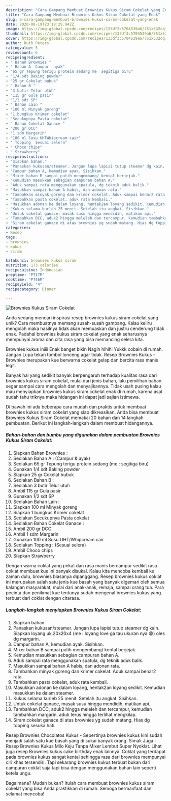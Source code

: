 ```yaml
---
description: "Cara Gampang Membuat Brownies Kukus Siram Cokelat yang Enak"
title: "Cara Gampang Membuat Brownies Kukus Siram Cokelat yang Enak"
slug: 6-cara-gampang-membuat-brownies-kukus-siram-cokelat-yang-enak
date: 2020-08-19T23:18:29.942Z
image: https://img-global.cpcdn.com/recipes/133df3c5704539a6/751x532cq70/brownies-kukus-siram-cokelat-foto-resep-utama.jpg
thumbnail: https://img-global.cpcdn.com/recipes/133df3c5704539a6/751x532cq70/brownies-kukus-siram-cokelat-foto-resep-utama.jpg
cover: https://img-global.cpcdn.com/recipes/133df3c5704539a6/751x532cq70/brownies-kukus-siram-cokelat-foto-resep-utama.jpg
author: Ruth Peters
ratingvalue: 5
reviewcount: 6
recipeingredient:
- " Bahan Brownies "
- " Bahan A  Campur  ayak"
- "65 gr Tepung terigu protein sedang me  segitiga biru"
- "1/4 sdt Baking powder"
- "25 gr Cokelat bubuk"
- " Bahan B "
- "3 butir Telur utuh"
- "115 gr Gula pasir"
- "1/2 sdt SP"
- " Bahan Lain "
- "100 ml Minyak goreng"
- "1 bungkus Krimer cokelat"
- "Secukupnya Pasta cokelat"
- " Bahan Cokelat Ganace "
- "200 gr DCC"
- "1 sdm Margarin"
- "100 ml Susu UHTWhipcream cair"
- " Topping  Sesuai selera"
- " Choco chips"
- " Strawberry"
recipeinstructions:
- "Siapkan bahan."
- "Panaskan kukusan/steamer. Jangan lupa lapisi tutup steamer dg kain. Siapkan loyang uk.20x20x4 (me : loyang love ga tau ukuran nya 😁) oles dg margarin."
- "Campur bahan A, kemudian ayak. Sisihkan."
- "Mixer bahan B sampai putih mengembang/ kental berjejak."
- "Kemudian masukkan sebagian campuran bahan A."
- "Aduk sampai rata menggunakan spatula, dg teknik aduk balik."
- "Masukkan sampai bahan A habis, dan adonan rata."
- "Tambahkan minyak goreng dan krimer cokelat. Aduk sampai benar2 rata."
- "Tambahkan pasta cokelat, aduk rata kembali."
- "Masukkan adonan ke dalam loyang, hentak2an loyang sedikit. Kemudian masukkan ke dalam steamer."
- "Kukus selama kurleb 25 menit. Setelah itu angkat. Sisihkan."
- "Untuk cokelat ganace, masak susu hingga mendidih, matikan api."
- "Tambahkan DCC, aduk2 hingga meleleh dan tercampur, kemudian tambahkan margarin, aduk terus hingga terlihat mengkilap."
- "Siram cokelat ganace di atas brownies yg sudah matang. Hias dg topping sesuka hati."
categories:
- Resep
tags:
- brownies
- kukus
- siram

katakunci: brownies kukus siram 
nutrition: 173 calories
recipecuisine: Indonesian
preptime: "PT17M"
cooktime: "PT46M"
recipeyield: "4"
recipecategory: Dinner

---
```



![Brownies Kukus Siram Cokelat](https://img-global.cpcdn.com/recipes/133df3c5704539a6/751x532cq70/brownies-kukus-siram-cokelat-foto-resep-utama.jpg)

Anda sedang mencari inspirasi resep brownies kukus siram cokelat yang unik? Cara membuatnya memang susah-susah gampang. Kalau keliru mengolah maka hasilnya tidak akan memuaskan dan justru cenderung tidak enak. Padahal brownies kukus siram cokelat yang enak seharusnya mempunyai aroma dan cita rasa yang bisa memancing selera kita.

Brownies kukus iniiii Enak banget bikin Nagih hihihi Yukkk cobain di rumah. Jangan Lupa tekan tombol lonceng agar tidak. Resep Brownies Kukus - Brownies merupakan kue berwarna cokelat gelap dan bercita rasa manis legit.

Banyak hal yang sedikit banyak berpengaruh terhadap kualitas rasa dari brownies kukus siram cokelat, mulai dari jenis bahan, lalu pemilihan bahan segar sampai cara mengolah dan menyajikannya. Tidak usah pusing kalau mau menyiapkan brownies kukus siram cokelat enak di rumah, karena asal sudah tahu triknya maka hidangan ini dapat jadi sajian istimewa.


Di bawah ini ada beberapa cara mudah dan praktis untuk membuat brownies kukus siram cokelat yang siap dikreasikan. Anda bisa membuat Brownies Kukus Siram Cokelat memakai 20 bahan dan 14 langkah pembuatan. Berikut ini langkah-langkah dalam membuat hidangannya.

<!--inarticleads1-->

##### Bahan-bahan dan bumbu yang digunakan dalam pembuatan Brownies Kukus Siram Cokelat:

1. Siapkan  Bahan Brownies :
1. Sediakan  Bahan A : (Campur &amp; ayak)
1. Sediakan 65 gr Tepung terigu protein sedang (me : segitiga biru)
1. Gunakan 1/4 sdt Baking powder
1. Siapkan 25 gr Cokelat bubuk
1. Sediakan  Bahan B :
1. Sediakan 3 butir Telur utuh
1. Ambil 115 gr Gula pasir
1. Gunakan 1/2 sdt SP
1. Sediakan  Bahan Lain :
1. Siapkan 100 ml Minyak goreng
1. Siapkan 1 bungkus Krimer cokelat
1. Sediakan Secukupnya Pasta cokelat
1. Sediakan  Bahan Cokelat Ganace :
1. Ambil 200 gr DCC
1. Ambil 1 sdm Margarin
1. Gunakan 100 ml Susu UHT/Whipcream cair
1. Sediakan  Topping : (Sesuai selera)
1. Ambil  Choco chips
1. Siapkan  Strawberry


Dengan warna coklat yang pekat dan rasa manis bercampur sedikit rasa coklat membuat kue ini banyak disukai. Kalau kita mencoba kembali ke zaman dulu, brownies biasanya dipanggang. Resep brownies kukus coklat ini merupakan salah satu jenis kue basah yang banyak digemari oleh semua kalangan masyarakat, mulai dari anak-anak, remaja, sampai orang tua. Para pecinta dan penikmat kue tentunya sudah mengenal brownies kukus yang terbuat dari coklat dengan citarasa. 

<!--inarticleads2-->

##### Langkah-langkah menyiapkan Brownies Kukus Siram Cokelat:

1. Siapkan bahan.
1. Panaskan kukusan/steamer. Jangan lupa lapisi tutup steamer dg kain. Siapkan loyang uk.20x20x4 (me : loyang love ga tau ukuran nya 😁) oles dg margarin.
1. Campur bahan A, kemudian ayak. Sisihkan.
1. Mixer bahan B sampai putih mengembang/ kental berjejak.
1. Kemudian masukkan sebagian campuran bahan A.
1. Aduk sampai rata menggunakan spatula, dg teknik aduk balik.
1. Masukkan sampai bahan A habis, dan adonan rata.
1. Tambahkan minyak goreng dan krimer cokelat. Aduk sampai benar2 rata.
1. Tambahkan pasta cokelat, aduk rata kembali.
1. Masukkan adonan ke dalam loyang, hentak2an loyang sedikit. Kemudian masukkan ke dalam steamer.
1. Kukus selama kurleb 25 menit. Setelah itu angkat. Sisihkan.
1. Untuk cokelat ganace, masak susu hingga mendidih, matikan api.
1. Tambahkan DCC, aduk2 hingga meleleh dan tercampur, kemudian tambahkan margarin, aduk terus hingga terlihat mengkilap.
1. Siram cokelat ganace di atas brownies yg sudah matang. Hias dg topping sesuka hati.


Resep Brownies Chocolatos Kukus - Sepertinya brownies kukus kini sudah menjadi salah satu kue basah yang di sukai banyak orang. Simak Juga : Resep Brownies Kukus Milo Keju Tanpa Mixer Lembut Super Nyoklat. Lihat juga resep Brownies kukus cake birthday enak lainnya. Coklat yang terdapat pada brownies kukus sangat kental sehingga rasa dari brownies mempunyai ciri khas tersendiri. Tapi sekarang brownies kukus terbuat bukan dari campuran coklat saja tapi bisa dengan menggunakan bahan lain seperti ketela ungu. 

Bagaimana? Mudah bukan? Itulah cara membuat brownies kukus siram cokelat yang bisa Anda praktikkan di rumah. Semoga bermanfaat dan selamat mencoba!
